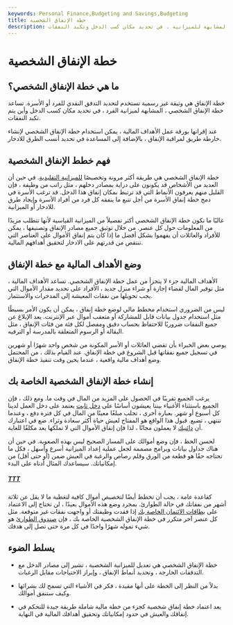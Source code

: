 ```yaml
---
keywords: Personal Finance,Budgeting and Savings,Budgeting
title: خطة الإنفاق الشخصية
description: تساعد خطة الإنفاق الشخصي ، المشابهة للميزانية ، في تحديد مكان كسب الدخل وتكبد النفقات.
---
```


# خطة الإنفاق الشخصية
## ما هي خطة الإنفاق الشخصي؟

خطة الإنفاق هي وثيقة غير رسمية تستخدم لتحديد التدفق النقدي للفرد أو الأسرة. تساعد خطة الإنفاق الشخصي ، المشابهة لميزانية الفرد ، في تحديد مكان كسب الدخل وأين يتم تكبد النفقات.

عند إقرانها بورقة عمل الأهداف المالية ، يمكن استخدام خطة الإنفاق الشخصي لإنشاء خارطة طريق لمراقبة الإنفاق ، بالإضافة إلى المساعدة في تحديد أنسب الطرق للادخار.

## فهم خطط الإنفاق الشخصية

خطة الإنفاق الشخصي هي طريقة أكثر مرونة وتخصيصًا [للميزانية التقليدية](/budget). في حين أن العديد من الأشخاص قد يكونون على دراية بمصادر دخلهم ، مثل راتب من وظيفة ، فإن القليل منهم يعرفون الأنماط التي قد ترتبط بمكان إنفاق هذا الدخل. قد ترغب الأسرة في دمج خطة إنفاق الأسرة من أجل تتبع ما ينفقه كل فرد من أفراد الأسرة وإيجاد طرق للادخار أو الميزانية.

غالبًا ما تكون خطة الإنفاق الشخصي أكثر تفصيلاً من الميزانية القياسية لأنها تتطلب مزيدًا من المعلومات حول كل عنصر. من خلال توثيق جميع مصادر الإنفاق وتصنيفها ، يمكن للأفراد والعائلات أن يفهموا بشكل أفضل ما إذا كان يتم إنفاق الأموال على العناصر التي تنتقص من قدرتهم على الادخار لتحقيق أهدافهم المالية.

## وضع الأهداف المالية مع خطة الإنفاق

الأهداف المالية جزء لا يتجزأ من عمل خطة الإنفاق الشخصي. تساعد الأهداف المالية ، مثل توفير المال لقضاء إجازة أو شراء منزل جديد ، الأفراد على تحديد مقدار الأموال التي يجب تحويلها من نفقات المعيشة إلى المدخرات والاستثمار.

ليس من الضروري استخدام مخطط مالي لوضع خطة إنفاق ، يمكن أن يكون الأمر بسيطًا مثل استخدام جدول بيانات قابل للمشاركة أو متعقب أموال عبر الإنترنت. يعد الإبلاغ عن جميع النفقات ضروريًا للاحتفاظ بحساب دقيق ومفصل لكل فئة من فئات الإنفاق ، مثل البقالة أو الرسوم المتعلقة بالمدرسة أو الترفيه.

يوصي بعض الخبراء بأن تقضي العائلات أو الأسر المكونة من شخص واحد شهرًا أو شهرين في تسجيل جميع نفقاتها قبل الشروع في خطة الإنفاق. عند القيام بذلك ، من المحتمل وضع أهداف مالية واقعية ، عندما يحين وقت تنفيذ خطة الإنفاق.

## إنشاء خطة الإنفاق الشخصية الخاصة بك

يرغب الجميع تقريبًا في الحصول على المزيد من المال في وقت ما. ومع ذلك ، فإن الجميع باستثناء الأغنياء بيننا يعيشون أساسًا على [دخل ثابت](/fixedincome) يعتمد على دخل العمل لدينا كل أسبوع أو شهر. بعبارة أخرى ، تجلب مبلغًا معينًا من المال في كل فترة دفع ، وعندما تنتهي ، تضيع. قبول هذا الواقع هو المفتاح لعيش حياة أكثر سعادة وثراء. ضع في اعتبارك أن [دائنيك](/creditor) لا يعملون مجانًا ، لذا فإن إنفاق الأموال التي لا تملكها يعد مكلفًا للغاية.

لحسن الحظ ، فإن وضع أموالك على المسار الصحيح ليس بهذه الصعوبة. في حين أن هناك جداول بيانات وبرامج مصممة لجعل عملية إعداد الميزانية أسرع وأسهل ، فكل ما تحتاجه حقًا هو قطعة من الورق وقلم رصاص والرغبة في العيش ضمن (أو حتى أقل) من إمكانياتك. سيساعدك المثال أدناه على البدء.

<h5> <a href=""> TTT </a> </h5>

كقاعدة عامة ، يجب أن تخطط أيضًا لتخصيص أموال كافية لتغطية ما لا يقل عن ثلاثة أشهر من نفقاتك في حالة الطوارئ. بمجرد وضع هذه الأموال بعيدًا ، لن تحتاج إلى الاعتماد على [بطاقات الائتمان الخاصة بك](/creditcard) إذا فقدت وظيفتك أو واجهت نفقات غير متوقعة. مثل كل عنصر آخر متكرر في خطة الإنفاق الشخصية الخاصة بك ، فإن [صندوق الطوارئ](/emergency_fund) هو شيء تموله شهرًا واحدًا في كل مرة حتى تصل إلى هدفك.

## يسلط الضوء

- خطة الإنفاق الشخصي هي تعديل للميزانية الشخصية ، تشير إلى مصادر الدخل مع التدفقات الخارجة ، وتحديد أنماط الإنفاق ، وإبراز الاحتياجات مقابل الرغبات.

- بدلاً من النظر إلى الخطة على أنها مقيدة ، فكر في الأشياء التي تسمح لك بشرائها وكيف ستنفق أموالك.

- يعد اعتماد خطة إنفاق شخصية كجزء من خطة مالية شاملة طريقة جيدة للتحكم في إنفاقك والعيش في حدود إمكانياتك وتحقيق أهدافك المالية في النهاية.

